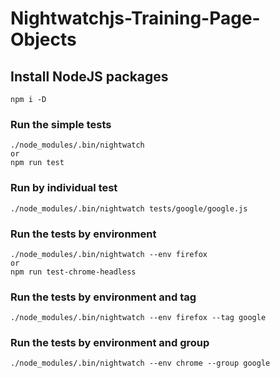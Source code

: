 # Nightwatchjs-Training-Page-Objects

##  Install NodeJS packages
```
npm i -D
```

###  Run the simple tests
```
./node_modules/.bin/nightwatch
or
npm run test
```
### Run by individual test
```
./node_modules/.bin/nightwatch tests/google/google.js
```
### Run the tests by environment
```
./node_modules/.bin/nightwatch --env firefox
or
npm run test-chrome-headless
```
### Run the tests by environment and tag
```
./node_modules/.bin/nightwatch --env firefox --tag google
```
### Run the tests by environment and group
```
./node_modules/.bin/nightwatch --env chrome --group google
```